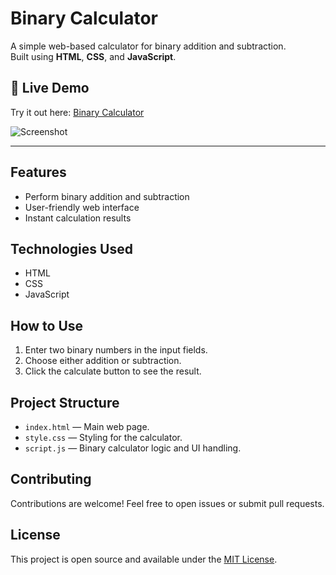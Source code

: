 # Binary Calculator

A simple web-based calculator for binary addition and subtraction.  
Built using **HTML**, **CSS**, and **JavaScript**.

## 🚀 Live Demo

Try it out here: [Binary Calculator](https://thisal-d.github.io/binary-calculator)

![Screenshot](https://github.com/Thisal-D/Binary-Calculator/assets/93121062/71b5e054-6986-41ef-8bca-b6ed1020b6e7)

---

## Features

- Perform binary addition and subtraction
- User-friendly web interface
- Instant calculation results

## Technologies Used

- HTML
- CSS
- JavaScript

## How to Use

1. Enter two binary numbers in the input fields.
2. Choose either addition or subtraction.
3. Click the calculate button to see the result.

## Project Structure

- `index.html` &mdash; Main web page.
- `style.css` &mdash; Styling for the calculator.
- `script.js` &mdash; Binary calculator logic and UI handling.

## Contributing

Contributions are welcome! Feel free to open issues or submit pull requests.

## License

This project is open source and available under the [MIT License](LICENSE).
